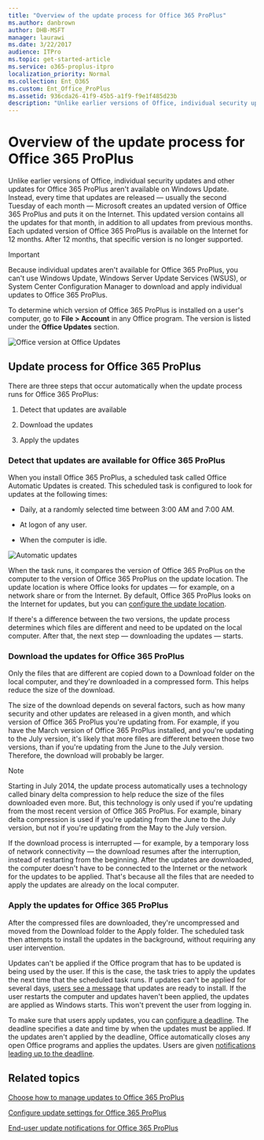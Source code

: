 ```yaml
---
title: "Overview of the update process for Office 365 ProPlus"
ms.author: danbrown
author: DHB-MSFT
manager: laurawi
ms.date: 3/22/2017
audience: ITPro
ms.topic: get-started-article
ms.service: o365-proplus-itpro
localization_priority: Normal
ms.collection: Ent_O365
ms.custom: Ent_Office_ProPlus
ms.assetid: 936cda26-41f9-45b5-a1f9-f9e1f485d23b
description: "Unlike earlier versions of Office, individual security updates and other updates for Office 365 ProPlus aren't available on Windows Update. Instead, every time that updates are released — usually the second Tuesday of each month — Microsoft creates an updated version of Office 365 ProPlus and puts it on the Internet. This updated version contains all the updates for that month, in addition to all updates from previous months. Each updated version of Office 365 ProPlus is available on the Internet for 12 months. After 12 months, that specific version is no longer supported."
---
```


# Overview of the update process for Office 365 ProPlus

Unlike earlier versions of Office, individual security updates and other updates for Office 365 ProPlus aren't available on Windows Update. Instead, every time that updates are released — usually the second Tuesday of each month — Microsoft creates an updated version of Office 365 ProPlus and puts it on the Internet. This updated version contains all the updates for that month, in addition to all updates from previous months. Each updated version of Office 365 ProPlus is available on the Internet for 12 months. After 12 months, that specific version is no longer supported.
  
> [!IMPORTANT]
> Because individual updates aren't available for Office 365 ProPlus, you can't use Windows Update, Windows Server Update Services (WSUS), or System Center Configuration Manager to download and apply individual updates to Office 365 ProPlus. 
  
To determine which version of Office 365 ProPlus is installed on a user's computer, go to **File > Account** in any Office program. The version is listed under the **Office Updates** section.
  
![Office version at Office Updates](images/15f0ae22-60d6-4484-838a-08b5e1312988.jpg)
  
## Update process for Office 365 ProPlus
<a name="Process"> </a>

There are three steps that occur automatically when the update process runs for Office 365 ProPlus:
  
1. Detect that updates are available
    
2. Download the updates
    
3. Apply the updates
    
### Detect that updates are available for Office 365 ProPlus
<a name="Detect"> </a>

When you install Office 365 ProPlus, a scheduled task called Office Automatic Updates is created. This scheduled task is configured to look for updates at the following times:
  
- Daily, at a randomly selected time between 3:00 AM and 7:00 AM.
    
- At logon of any user.
   
- When the computer is idle.
    
![Automatic updates](images/2a4e0cfb-828b-4881-9db9-468a2b597b7d.jpg)
  
When the task runs, it compares the version of Office 365 ProPlus on the computer to the version of Office 365 ProPlus on the update location. The update location is where Office looks for updates — for example, on a network share or from the Internet. By default, Office 365 ProPlus looks on the Internet for updates, but you can [configure the update location](configure-update-settings-for-office-365-proplus.md).
  
If there's a difference between the two versions, the update process determines which files are different and need to be updated on the local computer. After that, the next step — downloading the updates — starts.
  
### Download the updates for Office 365 ProPlus
<a name="Download"> </a>

Only the files that are different are copied down to a Download folder on the local computer, and they're downloaded in a compressed form. This helps reduce the size of the download.
  
The size of the download depends on several factors, such as how many security and other updates are released in a given month, and which version of Office 365 ProPlus you're updating from. For example, if you have the March version of Office 365 ProPlus installed, and you're updating to the July version, it's likely that more files are different between those two versions, than if you're updating from the June to the July version. Therefore, the download will probably be larger.
  
> [!NOTE]
> Starting in July 2014, the update process automatically uses a technology called binary delta compression to help reduce the size of the files downloaded even more. But, this technology is only used if you're updating from the most recent version of Office 365 ProPlus. For example, binary delta compression is used if you're updating from the June to the July version, but not if you're updating from the May to the July version. 
  
If the download process is interrupted — for example, by a temporary loss of network connectivity — the download resumes after the interruption, instead of restarting from the beginning. After the updates are downloaded, the computer doesn't have to be connected to the Internet or the network for the updates to be applied. That's because all the files that are needed to apply the updates are already on the local computer.
  
### Apply the updates for Office 365 ProPlus
<a name="Apply"> </a>

After the compressed files are downloaded, they're uncompressed and moved from the Download folder to the Apply folder. The scheduled task then attempts to install the updates in the background, without requiring any user intervention.
  
Updates can't be applied if the Office program that has to be updated is being used by the user. If this is the case, the task tries to apply the updates the next time that the scheduled task runs. If updates can't be applied for several days, [users see a message](end-user-update-notifications-for-office-365-proplus.md) that updates are ready to install. If the user restarts the computer and updates haven't been applied, the updates are applied as Windows starts. This won't prevent the user from logging in.
  
To make sure that users apply updates, you can [configure a deadline](configure-update-settings-for-office-365-proplus.md). The deadline specifies a date and time by when the updates must be applied. If the updates aren't applied by the deadline, Office automatically closes any open Office programs and applies the updates. Users are given [notifications leading up to the deadline](end-user-update-notifications-for-office-365-proplus.md).
  
## Related topics
[Choose how to manage updates to Office 365 ProPlus](choose-how-to-manage-updates-to-office-365-proplus.md)
  
[Configure update settings for Office 365 ProPlus](configure-update-settings-for-office-365-proplus.md)
  
[End-user update notifications for Office 365 ProPlus](end-user-update-notifications-for-office-365-proplus.md)

